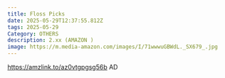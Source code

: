 ```yaml
---
title: Floss Picks
date: 2025-05-29T12:37:55.812Z
tags: 2025-05-29
Category: OTHERS
description: 2.xx (AMAZON )
image: https://m.media-amazon.com/images/I/71wwwuGBWdL._SX679_.jpg
---
```

https://amzlink.to/az0vtgpgsg56b      AD
